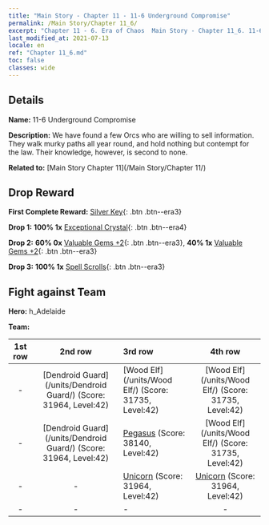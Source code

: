 ```yaml
---
title: "Main Story - Chapter 11 - 11-6 Underground Compromise"
permalink: /Main Story/Chapter 11_6/
excerpt: "Chapter 11 - 6. Era of Chaos  Main Story - Chapter 11_6. 11-6 Underground Compromise"
last_modified_at: 2021-07-13
locale: en
ref: "Chapter 11_6.md"
toc: false
classes: wide
---
```


## Details

 **Name:** 11-6 Underground Compromise

 **Description:** We have found a few Orcs who are willing to sell information. They walk murky paths all year round, and hold nothing but contempt for the law. Their knowledge, however, is second to none.

 **Related to:** [Main Story Chapter 11](/Main Story/Chapter 11/)

## Drop Reward

 **First Complete Reward:** [Silver Key](/Items/con_693/){: .btn .btn--era3}

 **Drop 1:** **100% 1x** [Exceptional Crystal](/Items/mat_38/){: .btn .btn--era4}

 **Drop 2:** **60% 0x** [Valuable Gems +2](/Items/mat_30/){: .btn .btn--era3}, **40% 1x** [Valuable Gems +2](/Items/mat_30/){: .btn .btn--era3}

 **Drop 3:** **100% 1x** [Spell Scrolls](/Items/con_694/){: .btn .btn--era3}


## Fight against Team
 **Hero:** h_Adelaide

 **Team:**


  | 1st row | 2nd row | 3rd row | 4th row |
  |:----:|:----:|:----|:----:|
  | - | [Dendroid Guard](/units/Dendroid Guard/) (Score: 31964, Level:42)  | [Wood Elf](/units/Wood Elf/) (Score: 31735, Level:42)  | [Wood Elf](/units/Wood Elf/) (Score: 31735, Level:42)  |
  | - | [Dendroid Guard](/units/Dendroid Guard/) (Score: 31964, Level:42)  | [Pegasus](/units/Pegasus/) (Score: 38140, Level:42)  | [Wood Elf](/units/Wood Elf/) (Score: 31735, Level:42)  |
  | - | - | [Unicorn](/units/Unicorn/) (Score: 31964, Level:42)  | [Unicorn](/units/Unicorn/) (Score: 31964, Level:42)  |
  | - | - | - | - |


